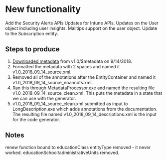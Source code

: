 # New functionality 

Add the Security Alerts APIs
Updates for Intune APIs. 
Updates on the User object including user insights.
Mailtips support on the user object.
Update to the Subscription entity.

## Steps to produce
1. [Downloaded metadata](https://gist.github.com/MIchaelMainer/4b70a6d57856845d34d8d69bf89e1c32) from v1.0/$metadata on 9/14/2018.
2. Formatted the metadata with 2 spaces and named it v1.0_2018_09_14_source.xml. 
3. Removed all of the annotations after the EntityContainer and named it v1.0_2018_09_14_source_noannots.xml.
4. Ran this through MetadataProcessor.exe and named the resulting file v1.0_2018_09_14_source_clean.xml. This puts the metadata in a state that we can use with the generator.
5. v1.0_2018_09_14_source_clean.xml submitted as input to LongDescription.exe which adds annotations from the documentation. The resulting file named v1.0_2018_09_14_descriptions.xml is the input for the code generator.

## Notes
renew function bound to educationClass entityType removed - it never worked.
educationSchool/administrativeUnits removed.
